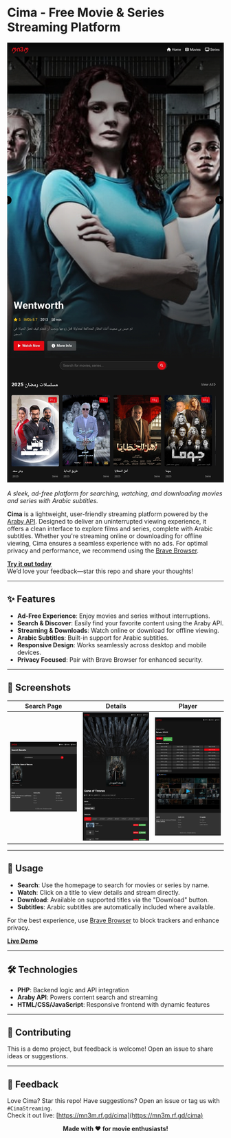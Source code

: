 
# Cima - Free Movie & Series Streaming Platform

<img src="https://github.com/MN3M1/My-Cima/blob/main/home.jpg" alt="Cima Banner" width="800"/>

*A sleek, ad-free platform for searching, watching, and downloading movies and series with Arabic subtitles.*

</div>

**Cima** is a lightweight, user-friendly streaming platform powered by the [Araby API](https://mn3m.bio.link/). Designed to deliver an uninterrupted viewing experience, it offers a clean interface to explore films and series, complete with Arabic subtitles. Whether you're streaming online or downloading for offline viewing, Cima ensures a seamless experience with no ads. For optimal privacy and performance, we recommend using the [Brave Browser](https://brave.com/).

**[Try it out today](https://mn3m.rf.gd/cima)**  
We’d love your feedback—star this repo and share your thoughts!

---

## ✨ Features

- **Ad-Free Experience**: Enjoy movies and series without interruptions.
- **Search & Discover**: Easily find your favorite content using the Araby API.
- **Streaming & Downloads**: Watch online or download for offline viewing.
- **Arabic Subtitles**: Built-in support for Arabic subtitles.
- **Responsive Design**: Works seamlessly across desktop and mobile devices.
- **Privacy Focused**: Pair with Brave Browser for enhanced security.

---

## 📸 Screenshots

| Search Page | Details |  Player |
|-----------|----------------|--------------|
| <img src="https://github.com/MN3M1/My-Cima/blob/main/search-results.jpg?text=search+result" width="250"/> | <img src="https://github.com/MN3M1/My-Cima/blob/main/details.jpg?text=details" width="250"/> | <img src="https://github.com/MN3M1/My-Cima/blob/main/watch-download.jpg?text=watch+download" width="250"/> |



---

## 🚀 Usage

- **Search**: Use the homepage to search for movies or series by name.
- **Watch**: Click on a title to view details and stream directly.
- **Download**: Available on supported titles via the "Download" button.
- **Subtitles**: Arabic subtitles are automatically included where available.

For the best experience, use [Brave Browser](https://brave.com/) to block trackers and enhance privacy.

**[Live Demo](https://mn3m.rf.gd/cima)**

---

## 🛠️ Technologies

- **PHP**: Backend logic and API integration
- **Araby API**: Powers content search and streaming
- **HTML/CSS/JavaScript**: Responsive frontend with dynamic features

---

## 🤝 Contributing

This is a demo project, but feedback is welcome! Open an issue to share ideas or suggestions.

---


## 💬 Feedback

Love Cima? Star this repo! Have suggestions? Open an issue or tag us with `#CimaStreaming`.  
Check it out live: [https://mn3m.rf.gd/cima](https://mn3m.rf.gd/cima)

<div align="center">
  <strong>Made with ❤️ for movie enthusiasts!</strong>
</div>
